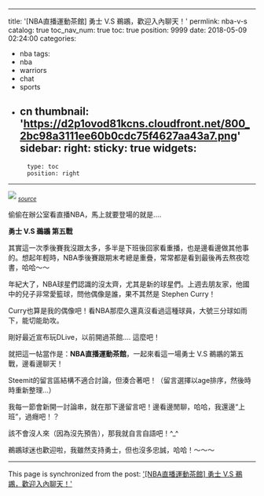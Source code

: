 
---
title: '[NBA直播運動茶館] 勇士 V.S 鵜鶘，歡迎入內聊天！'
permlink: nba-v-s
catalog: true
toc_nav_num: true
toc: true
position: 9999
date: 2018-05-09 02:24:00
categories:
- nba
tags:
- nba
- warriors
- chat
- sports
- cn
thumbnail: 'https://d2p1ovod81kcns.cloudfront.net/800_2bc98a3111ee60b0cdc75f4627aa43a7.png'
sidebar:
    right:
        sticky: true
widgets:
    -
        type: toc
        position: right
---


![](https://d2p1ovod81kcns.cloudfront.net/800_2bc98a3111ee60b0cdc75f4627aa43a7.png)
<sub>[*source*](http://tw.basketball.biji.co/index.php?q=news&act=info&id=14349&subtitle=%E3%80%90%E5%A5%BD%E6%9B%B8%E5%88%86%E4%BA%AB%E3%80%91%E6%96%B0%E6%9B%B8%E8%A1%A3%E5%86%8D%E7%89%88%EF%BC%81%E3%80%8A%E5%8F%B2%E8%92%82%E8%8A%AC%E3%83%BB%E6%9F%AF%E7%91%9E%EF%BC%9A%E7%84%A1%E6%89%80%E4%B8%8D%E8%83%BD%E7%9A%84NBA%E7%A5%9E%E5%B0%84%E6%89%8B%E3%80%8B)</sub>

偷偷在辦公室看直播NBA，馬上就要登場的就是....

**勇士 V.S 鵜鶘 第五戰**

其實這一次季後賽我沒跟太多，多半是下班後回家看重播，也是邊看邊做其他事的。想起年輕時，NBA季後賽跟期末考總是重疊，常常都是看到最後再去熬夜唸書，哈哈～～

年紀大了，NBA球星們認識的沒太齊，尤其是新的球星們。上週去朋友家，他國中的兒子非常愛籃球，問他偶像是誰，果不其然是 Stephen Curry！

Curry也算是我的偶像吧！看NBA那麼久還真沒看過這種球員，大號三分球如雨下，能切能助攻。

剛好最近宣布玩DLive，以前開過茶館.... 這麼吧！

就把這一帖當作是：**NBA直播運動茶館**，一起來看這一場勇士 V.S 鵜鶘的第五戰，邊看邊聊天！

Steemit的留言區結構不適合討論，但湊合著吧！（留言選擇以age排序，然後時時重新整理...）

我每一節會新開一討論串，就在那下邊留言吧！邊看邊閒聊，哈哈，我還邊“上班”，過癮吧！？

該不會沒人來（因為沒先預告），那我就自言自語吧！^_^

鵜鶘球迷也歡迎啦，我雖然支持勇士，但也沒多忠誠，哈哈！～～～

- - -

This page is synchronized from the post: ['[NBA直播運動茶館] 勇士 V.S 鵜鶘，歡迎入內聊天！'](https://steemit.com/@deanliu/nba-v-s)
